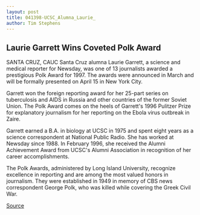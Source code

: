 ```yaml
---
layout: post
title: 041398-UCSC_Alumna_Laurie_
author: Tim Stephens
---
```


## Laurie Garrett Wins Coveted Polk Award

SANTA CRUZ, CA­UC Santa Cruz alumna Laurie Garrett, a science and  medical reporter for Newsday, was one of 13 journalists awarded a  prestigious Polk Award for 1997. The awards were announced in  March and will be formally presented on April 15 in New York City.

Garrett won the foreign reporting award for her 25-part series  on tuberculosis and AIDS in Russia and other countries of the former  Soviet Union. The Polk Award comes on the heels of Garrett's 1996  Pulitzer Prize for explanatory journalism for her reporting on the  Ebola virus outbreak in Zaire.

Garrett earned a B.A. in biology at UCSC in 1975 and spent  eight years as a science correspondent at National Public Radio. She  has worked at Newsday since 1988. In February 1996, she received  the Alumni Achievement Award from UCSC's Alumni Association in  recognition of her career accomplishments.

The Polk Awards, administered by Long Island University,  recognize excellence in reporting and are among the most valued  honors in journalism. They were established in 1949 in memory of  CBS news correspondent George Polk, who was killed while covering  the Greek Civil War.

[Source](http://www1.ucsc.edu/news_events/press_releases/archive/97-98/04-98/041398-UCSC_Alumna_Laurie_.html "Permalink to 041398-UCSC_Alumna_Laurie_")
